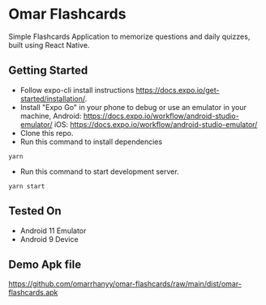 # Omar Flashcards
Simple Flashcards Application to memorize questions and daily quizzes, built using React Native.


## Getting Started
- Follow expo-cli install instructions https://docs.expo.io/get-started/installation/.
- Install "Expo Go" in your phone to debug or use an emulator in your machine, Android:  https://docs.expo.io/workflow/android-studio-emulator/ iOS: https://docs.expo.io/workflow/android-studio-emulator/ 
- Clone this repo.
- Run this command to install dependencies
```
yarn
```
- Run this command to start development server.
```
yarn start
```

## Tested On
- Android 11 Emulator
- Android 9 Device

## Demo Apk file
https://github.com/omarrhanyy/omar-flashcards/raw/main/dist/omar-flashcards.apk
